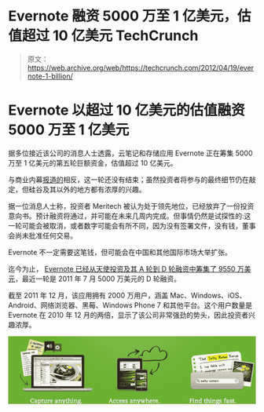 # Evernote 融资 5000 万至 1 亿美元，估值超过 10 亿美元 TechCrunch

> 原文：<https://web.archive.org/web/https://techcrunch.com/2012/04/19/evernote-1-billion/>

# Evernote 以超过 10 亿美元的估值融资 5000 万至 1 亿美元

据多位接近该公司的消息人士透露，云笔记和存储应用 Evernote 正在筹集 5000 万至 1 亿美元的第五轮巨额资金，估值超过 10 亿美元。

与商业内幕[报道的](https://web.archive.org/web/20221206180709/http://www.businessinsider.com/evernote-has-completed-a-100-million-round-at-a-1-billion-valuation-led-by-meritech-2012-4?op=1)相反，这一轮还没有结束；虽然投资者将参与的最终细节仍在敲定，但硅谷及其以外的地方都有浓厚的兴趣。

据一位消息人士称，投资者 Meritech 被认为处于领先地位，已经放弃了一份投资意向书。预计融资将通过，并可能在未来几周内完成。但事情仍然是试探性的:这一轮可能会被取消，或者数字可能会有所不同，因为没有签署文件，没有钱，董事会尚未批准任何交易。

Evernote 不一定需要这笔钱，但可能会在中国和其他国际市场大举扩张。

迄今为止， [Evernote 已经从天使投资及其 A 轮到 D 轮融资中筹集了 9550 万美元](https://web.archive.org/web/20221206180709/http://www.crunchbase.com/company/evernote)，最近一轮是 2011 年 7 月 5000 万美元的 D 轮融资。

截至 2011 年 12 月，该应用拥有 2000 万用户，涵盖 Mac、Windows、iOS、Android、网络浏览器、黑莓、Windows Phone 7 和其他平台。这个用户数量是 Evernote 在 2010 年 12 月的两倍，显示了该公司非常强劲的势头，因此投资者兴趣浓厚。

![](img/0b1179dfb8c32e369038175c7affa5fa.png "Screen Shot 2012-04-19 at 12.44.19 PM")